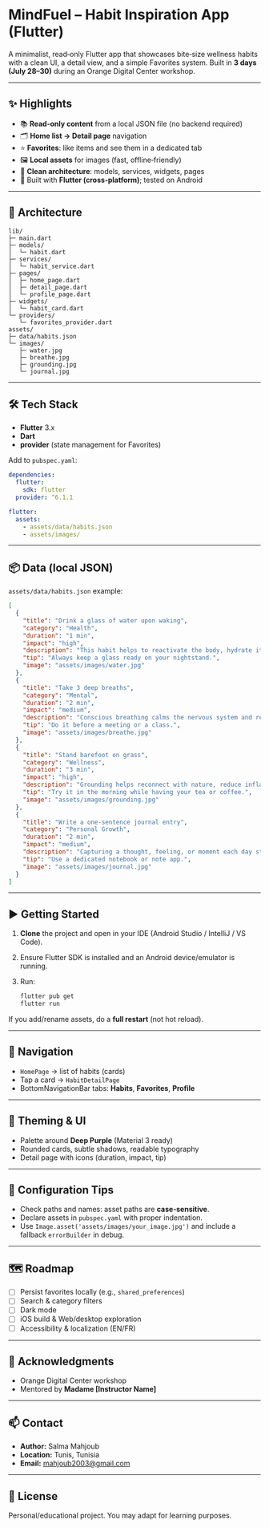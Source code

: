 # MindFuel – Habit Inspiration App (Flutter)

A minimalist, read‑only Flutter app that showcases bite‑size wellness habits with a clean UI, a detail view, and a simple Favorites system. Built in **3 days (July 28–30)** during an Orange Digital Center workshop.

---

## ✨ Highlights

* 📚 **Read‑only content** from a local JSON file (no backend required)
* 🗂️ **Home list → Detail page** navigation
* ⭐ **Favorites**: like items and see them in a dedicated tab
* 🖼️ **Local assets** for images (fast, offline‑friendly)
* 🎯 **Clean architecture**: models, services, widgets, pages
* 📱 Built with **Flutter (cross‑platform)**; tested on Android

---

## 🧱 Architecture

```
lib/
├─ main.dart
├─ models/
│  └─ habit.dart
├─ services/
│  └─ habit_service.dart
├─ pages/
│  ├─ home_page.dart
│  ├─ detail_page.dart
│  └─ profile_page.dart
├─ widgets/
│  └─ habit_card.dart
└─ providers/
   └─ favorites_provider.dart
assets/
├─ data/habits.json
└─ images/
   ├─ water.jpg
   ├─ breathe.jpg
   ├─ grounding.jpg
   └─ journal.jpg
```

---

## 🛠️ Tech Stack

* **Flutter** 3.x
* **Dart**
* **provider** (state management for Favorites)

Add to `pubspec.yaml`:

```yaml
dependencies:
  flutter:
    sdk: flutter
  provider: ^6.1.1

flutter:
  assets:
    - assets/data/habits.json
    - assets/images/
```

---

## 📦 Data (local JSON)

`assets/data/habits.json` example:

```json
[
  {
    "title": "Drink a glass of water upon waking",
    "category": "Health",
    "duration": "1 min",
    "impact": "high",
    "description": "This habit helps to reactivate the body, hydrate it, and improve digestion first thing in the morning.",
    "tip": "Always keep a glass ready on your nightstand.",
    "image": "assets/images/water.jpg"
  },
  {
    "title": "Take 3 deep breaths",
    "category": "Mental",
    "duration": "2 min",
    "impact": "medium",
    "description": "Conscious breathing calms the nervous system and reduces stress.",
    "tip": "Do it before a meeting or a class.",
    "image": "assets/images/breathe.jpg"
  },
  {
    "title": "Stand barefoot on grass",
    "category": "Wellness",
    "duration": "3 min",
    "impact": "high",
    "description": "Grounding helps reconnect with nature, reduce inflammation, and improve sleep quality.",
    "tip": "Try it in the morning while having your tea or coffee.",
    "image": "assets/images/grounding.jpg"
  },
  {
    "title": "Write a one-sentence journal entry",
    "category": "Personal Growth",
    "duration": "2 min",
    "impact": "medium",
    "description": "Capturing a thought, feeling, or moment each day strengthens self-awareness and memory.",
    "tip": "Use a dedicated notebook or note app.",
    "image": "assets/images/journal.jpg"
  }
]
```

---

## ▶️ Getting Started

1. **Clone** the project and open in your IDE (Android Studio / IntelliJ / VS Code).
2. Ensure Flutter SDK is installed and an Android device/emulator is running.
3. Run:

   ```bash
   flutter pub get
   flutter run
   ```

If you add/rename assets, do a **full restart** (not hot reload).

---

## 🧭 Navigation

* `HomePage` → list of habits (cards)
* Tap a card → `HabitDetailPage`
* BottomNavigationBar tabs: **Habits**, **Favorites**, **Profile**

---

## 🎨 Theming & UI

* Palette around **Deep Purple** (Material 3 ready)
* Rounded cards, subtle shadows, readable typography
* Detail page with icons (duration, impact, tip)

---

## 🔧 Configuration Tips

* Check paths and names: asset paths are **case‑sensitive**.
* Declare assets in `pubspec.yaml` with proper indentation.
* Use `Image.asset('assets/images/your_image.jpg')` and include a fallback `errorBuilder` in debug.

---

## 🗺️ Roadmap

* [ ] Persist favorites locally (e.g., `shared_preferences`)
* [ ] Search & category filters
* [ ] Dark mode
* [ ] iOS build & Web/desktop exploration
* [ ] Accessibility & localization (EN/FR)

---

## 🤝 Acknowledgments

* Orange Digital Center workshop
* Mentored by **Madame \[Instructor Name]**

---

## 📫 Contact

* **Author:** Salma Mahjoub
* **Location:** Tunis, Tunisia
* **Email:** [mahjoub2003@gmail.com](mailto:mahjoub2003@gmail.com)

---

## 📄 License

Personal/educational project. You may adapt for learning purposes.

